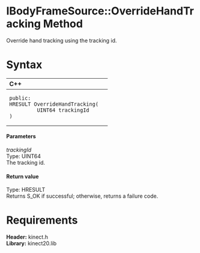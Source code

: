 IBodyFrameSource::OverrideHandTracking Method  
=============================================  

Override hand tracking using the tracking id. <span id="syntaxSection"></span>

Syntax  
======  

<table>
<colgroup>
<col width="100%" />
</colgroup>
<thead>
<tr class="header">
<th align="left">C++</th>
</tr>
</thead>
<tbody>
<tr class="odd">
<td align="left"><pre><code>public:  
HRESULT OverrideHandTracking(  
         UINT64 trackingId  
)</code></pre></td>
</tr>
</tbody>
</table>

<span id="ID4EG"></span>
#### Parameters  

*trackingId*    
Type: UINT64  
The tracking id.  

<span id="ID4EP"></span>
#### Return value  

Type: HRESULT  
Returns S\_OK if successful; otherwise, returns a failure code.  

<span id="requirements"></span>

Requirements  
============  

**Header:** kinect.h  
**Library:** kinect20.lib  



<!--Please do not edit the data in the comment block below.-->
<!--
TOCTitle : OverrideHandTracking Method
RLTitle : IBodyFrameSource::OverrideHandTracking Method
KeywordK : OverrideHandTracking method
KeywordK : IBodyFrameSource::OverrideHandTracking method
KeywordF : IBodyFrameSource::OverrideHandTracking
KeywordF : OverrideHandTracking
KeywordF : Microsoft.Kinect.kinect.IBodyFrameSource.OverrideHandTracking(UINT64)
KeywordA : M:Microsoft.Kinect.kinect.IBodyFrameSource.OverrideHandTracking(UINT64)
AssetID : M:Microsoft.Kinect.kinect.IBodyFrameSource.OverrideHandTracking(UINT64)
Locale : en-us
CommunityContent : 1
APIType : Managed
APILocation : 
APIName : Microsoft.Kinect.kinect.IBodyFrameSource::OverrideHandTracking
TargetOS : Windows
TopicType : kbSyntax
DevLang : C++
DocSet : K4Wv2
ProjType : K4Wv2Proj
Technology : Kinect for Windows
Product : Kinect for Windows SDK v2
productversion : 20
-->
